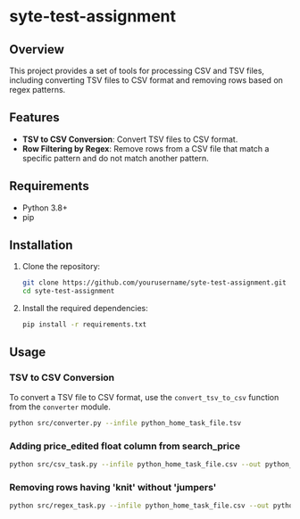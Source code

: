 # syte-test-assignment

## Overview

This project provides a set of tools for processing CSV and TSV files, including converting TSV files to CSV format and removing rows based on regex patterns.

## Features

- **TSV to CSV Conversion**: Convert TSV files to CSV format.
- **Row Filtering by Regex**: Remove rows from a CSV file that match a specific pattern and do not match another pattern.

## Requirements

- Python 3.8+
- pip

## Installation

1. Clone the repository:

   ```sh
   git clone https://github.com/yourusername/syte-test-assignment.git
   cd syte-test-assignment
   ```

2. Install the required dependencies:
   ```sh
   pip install -r requirements.txt
   ```

## Usage

### TSV to CSV Conversion

To convert a TSV file to CSV format, use the `convert_tsv_to_csv` function from the `converter` module.

```sh
python src/converter.py --infile python_home_task_file.tsv
```

### Adding price_edited float column from search_price

```sh
python src/csv_task.py --infile python_home_task_file.csv --out python_home_task_file_with_price.csv
```

### Removing rows having 'knit' without 'jumpers'

```sh
python src/regex_task.py --infile python_home_task_file.csv --out python_home_task_file_regex.csv
```
